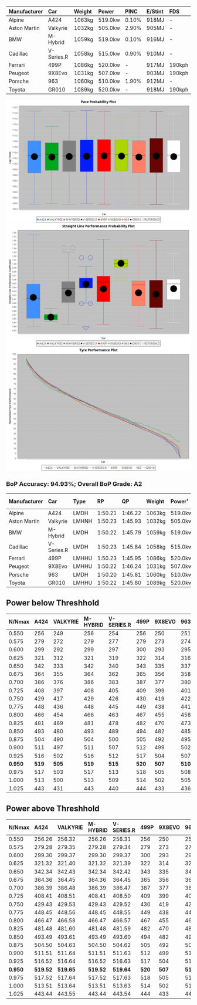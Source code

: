 | Manufacturer | Car        | Weight | Power   | PINC    | E/Stint | FDS     |
|:-|:-|:-|:-|:-|:-|:-|
| Alpine       | A424       | 1063kg | 519.0kw | 0.10%   | 918MJ   |    -    |
| Aston Martin | Valkyrie   | 1032kg | 505.0kw | 2.90%   | 905MJ   |    -    |
| BMW          | M-Hybrid   | 1059kg | 519.0kw | 0.10%   | 916MJ   |    -    |
| Cadillac     | V-Series.R | 1058kg | 515.0kw | 0.90%   | 910MJ   |    -    |
| Ferrari      | 499P       | 1086kg | 520.0kw |    -    | 917MJ   | 190kph  |
| Peugeot      | 9X8Evo     | 1031kg | 507.0kw |    -    | 903MJ   | 190kph  |
| Porsche      | 963        | 1060kg | 510.0kw | 1.90%   | 912MJ   |    -    |
| Toyota       | GR010      | 1089kg | 520.0kw |    -    | 918MJ   | 190kph  |

![PACECHART](./IMG/AUTO.png)
![STRAIGHTLINEPERFORMANCECHART](./IMG/AUTO_sp.png)
![TYREPERFORMANCECHART](./IMG/AUTO_tw.png)

### BoP Accuracy: 94.93%; Overall BoP Grade: A2
| Manufacturer | Car        | Type  | RP      | QP      | Weight | Power¹  | Threshhold | PINC    | Power²   | E/Stint | AVG Vmax  | FDS     | RDLC | L/Stint | BOP-Grade | Model Accuracy | Model Points | Match%  | SimDiff |
|:-|:-|:-|:-|:-|:-|:-|:-|:-|:-|:-|:-|:-|:-|:-|:-|:-|:-|:-|:-|
| Alpine       | A424       | LMDH  | 1:50.21 | 1:46.22 | 1063kg | 519.0kw | 250.0kph   | 0.10%   | 519.50kw |  918MJ  | 278.22kph |    -    | 1.01 | 33      | ~A1       | 98.94%         | 2047         | 98.16%  | +0.35   |
| Aston Martin | Valkyrie   | LMHNH | 1:50.23 | 1:45.93 | 1032kg | 505.0kw | 250.0kph   | 2.90%   | 519.60kw |  905MJ  | 271.60kph |    -    | 1.05 | 33      | +C2       | 100.00%        | 247          | 71.02%  | #       |
| BMW          | M-Hybrid   | LMDH  | 1:50.22 | 1:45.79 | 1059kg | 519.0kw | 250.0kph   | 0.10%   | 519.50kw |  916MJ  | 281.01kph |    -    | 1.01 | 33      | ~A1       | 98.84%         | 3070         | 100.00% | +0.55   |
| Cadillac     | V-Series.R | LMDH  | 1:50.23 | 1:45.84 | 1058kg | 515.0kw | 250.0kph   | 0.90%   | 519.60kw |  910MJ  | 282.51kph |    -    | 1.01 | 33      | +A2       | 98.94%         | 5427         | 94.31%  | +0.90   |
| Ferrari      | 499P       | LMHHU | 1:50.23 | 1:45.95 | 1086kg | 520.0kw | 250.0kph   |    -    | 520.00kw |  917MJ  | 280.63kph | 190kph  | 1.02 | 33      | ~A1       | 100.00%        | 6554         | 100.00% | +0.13   |
| Peugeot      | 9X8Evo     | LMHHU | 1:50.22 | 1:46.24 | 1031kg | 507.0kw | 250.0kph   |    -    | 507.00kw |  903MJ  | 292.64kph | 190kph  | 1.02 | 33      | ~A1       | 100.00%        | 1457         | 96.73%  | +0.86   |
| Porsche      | 963        | LMDH  | 1:50.20 | 1:45.81 | 1060kg | 510.0kw | 250.0kph   | 1.90%   | 519.70kw |  912MJ  | 280.04kph |    -    | 1.01 | 33      | ~A1       | 99.91%         | 14205        | 100.00% | +0.54   |
| Toyota       | GR010      | LMHHU | 1:50.22 | 1:45.80 | 1089kg | 520.0kw | 250.0kph   |    -    | 520.00kw |  918MJ  | 278.32kph | 190kph  | 1.01 | 33      | ~A1       | 99.73%         | 4795         | 99.25%  | +0.17   |

## Power below Threshhold
| N/Nmax    | A424    | VALKYRIE | M-HYBRID | V-SERIES.R | 499P    | 9X8EVO  | 963     | GR010   |
|:-|:-|:-|:-|:-|:-|:-|:-|:-|
|  0.550    |  256    |  249     |  256     |  254       |  256    |  250    |  251    |  256    |
|  0.575    |  279    |  272     |  279     |  277       |  279    |  273    |  274    |  279    |
|  0.600    |  299    |  292     |  299     |  297       |  300    |  293    |  295    |  300    |
|  0.625    |  321    |  312     |  321     |  319       |  322    |  314    |  316    |  322    |
|  0.650    |  342    |  333     |  342     |  340       |  343    |  335    |  337    |  343    |
|  0.675    |  364    |  355     |  364     |  362       |  365    |  356    |  358    |  365    |
|  0.700    |  386    |  376     |  386     |  383       |  387    |  377    |  380    |  387    |
|  0.725    |  408    |  397     |  408     |  405       |  409    |  399    |  401    |  409    |
|  0.750    |  429    |  417     |  429     |  426       |  430    |  419    |  422    |  430    |
|  0.775    |  448    |  436     |  448     |  445       |  449    |  438    |  441    |  449    |
|  0.800    |  466    |  454     |  466     |  463       |  467    |  455    |  458    |  467    |
|  0.825    |  481    |  469     |  481     |  478       |  482    |  470    |  473    |  482    |
|  0.850    |  493    |  480     |  493     |  489       |  494    |  482    |  485    |  494    |
|  0.875    |  504    |  490     |  504     |  500       |  505    |  492    |  495    |  505    |
|  0.900    |  511    |  497     |  511     |  507       |  512    |  499    |  502    |  512    |
|  0.925    |  516    |  502     |  516     |  512       |  517    |  504    |  507    |  517    |
| **0.950** | **519** | **505**  | **519**  | **515**    | **520** | **507** | **510** | **520** |
|  0.975    |  517    |  503     |  517     |  513       |  518    |  505    |  508    |  518    |
|  1.000    |  513    |  500     |  513     |  509       |  514    |  502    |  505    |  514    |
|  1.025    |  443    |  431     |  443     |  440       |  444    |  433    |  436    |  444    |

## Power above Threshhold
| N/Nmax    | A424       | VALKYRIE   | M-HYBRID   | V-SERIES.R | 499P    | 9X8EVO  | 963        | GR010   |
|:-|:-|:-|:-|:-|:-|:-|:-|:-|
|  0.550    |  256.26    |  256.32    |  256.26    |  256.31    |  256    |  250    |  256.34    |  256    |
|  0.575    |  279.28    |  279.35    |  279.28    |  279.34    |  279    |  273    |  279.37    |  279    |
|  0.600    |  299.30    |  299.37    |  299.30    |  299.37    |  300    |  293    |  299.40    |  300    |
|  0.625    |  321.32    |  321.40    |  321.32    |  321.39    |  322    |  314    |  321.43    |  322    |
|  0.650    |  342.34    |  342.43    |  342.34    |  342.42    |  343    |  335    |  342.45    |  343    |
|  0.675    |  364.36    |  364.45    |  364.36    |  364.45    |  365    |  356    |  364.48    |  365    |
|  0.700    |  386.39    |  386.48    |  386.39    |  386.47    |  387    |  377    |  386.51    |  387    |
|  0.725    |  408.41    |  408.51    |  408.41    |  408.50    |  409    |  399    |  408.54    |  409    |
|  0.750    |  429.43    |  429.53    |  429.43    |  429.52    |  430    |  419    |  429.57    |  430    |
|  0.775    |  448.45    |  448.56    |  448.45    |  448.55    |  449    |  438    |  448.60    |  449    |
|  0.800    |  466.47    |  466.58    |  466.47    |  466.57    |  467    |  455    |  466.62    |  467    |
|  0.825    |  481.48    |  481.60    |  481.48    |  481.59    |  482    |  470    |  481.64    |  482    |
|  0.850    |  493.49    |  493.61    |  493.49    |  493.60    |  494    |  482    |  493.66    |  494    |
|  0.875    |  504.50    |  504.63    |  504.50    |  504.62    |  505    |  492    |  504.67    |  505    |
|  0.900    |  511.51    |  511.64    |  511.51    |  511.63    |  512    |  499    |  511.68    |  512    |
|  0.925    |  516.52    |  516.64    |  516.52    |  516.63    |  517    |  504    |  516.69    |  517    |
| **0.950** | **519.52** | **519.65** | **519.52** | **519.64** | **520** | **507** | **519.69** | **520** |
|  0.975    |  517.52    |  517.64    |  517.52    |  517.63    |  518    |  505    |  517.69    |  518    |
|  1.000    |  513.51    |  513.64    |  513.51    |  513.63    |  514    |  502    |  513.68    |  514    |
|  1.025    |  443.44    |  443.55    |  443.44    |  443.54    |  444    |  433    |  443.59    |  444    |
